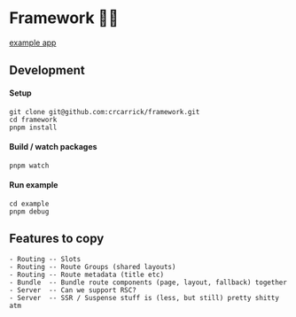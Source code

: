# Framework 🤷‍♂️

[example app](./example)

## Development

#### Setup

```shell
git clone git@github.com:crcarrick/framework.git
cd framework
pnpm install
```

#### Build / watch packages

```shell
pnpm watch
```

#### Run example

```shell
cd example
pnpm debug
```

## Features to copy

```
- Routing -- Slots
- Routing -- Route Groups (shared layouts)
- Routing -- Route metadata (title etc)
- Bundle  -- Bundle route components (page, layout, fallback) together
- Server  -- Can we support RSC?
- Server  -- SSR / Suspense stuff is (less, but still) pretty shitty atm
```
